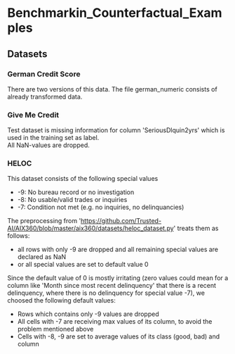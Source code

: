 # Benchmarkin_Counterfactual_Examples  

## Datasets
### German Credit Score  
There are two versions of this data. The file german_numeric consists of already transformed data.  

### Give Me Credit
Test dataset is missing information for column 'SeriousDlquin2yrs' which is used in the training set as label.  
All NaN-values are dropped. 

### HELOC  
This dataset consists of the following special values    

- -9: No bureau record or no investigation
- -8: No usable/valid trades or inquiries
- -7: Condition not met (e.g. no inquiries, no delinquancies)

The preprocessing from 'https://github.com/Trusted-AI/AIX360/blob/master/aix360/datasets/heloc_dataset.py'
treats them as follows:
- all rows with only -9 are dropped and all remaining special values are declared as NaN
- or all special values are set to default value 0

Since the default value of 0 is mostly irritating (zero values could mean for a column like 
'Month since most recent delinquency' that there is a recent delinquency, where there is no delinquency
for special value -7), we choosed the following default values:
- Rows which contains only -9 values are dropped
- All cells with -7 are receiving max values of its column, to avoid the problem mentioned above
- Cells with -8, -9 are set to average values of its class (good, bad) and column